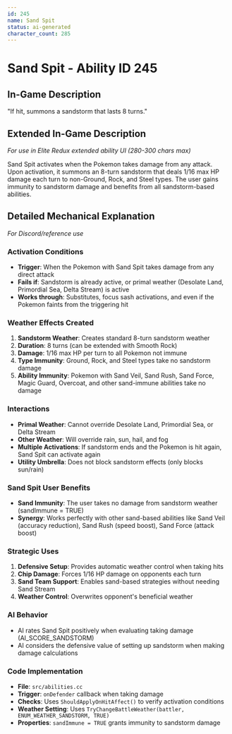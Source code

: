 ```yaml
---
id: 245
name: Sand Spit
status: ai-generated
character_count: 285
---
```


# Sand Spit - Ability ID 245

## In-Game Description
"If hit, summons a sandstorm that lasts 8 turns."

## Extended In-Game Description
*For use in Elite Redux extended ability UI (280-300 chars max)*

Sand Spit activates when the Pokemon takes damage from any attack. Upon activation, it summons an 8-turn sandstorm that deals 1/16 max HP damage each turn to non-Ground, Rock, and Steel types. The user gains immunity to sandstorm damage and benefits from all sandstorm-based abilities.

## Detailed Mechanical Explanation
*For Discord/reference use*

### Activation Conditions
- **Trigger**: When the Pokemon with Sand Spit takes damage from any direct attack
- **Fails if**: Sandstorm is already active, or primal weather (Desolate Land, Primordial Sea, Delta Stream) is active
- **Works through**: Substitutes, focus sash activations, and even if the Pokemon faints from the triggering hit

### Weather Effects Created
1. **Sandstorm Weather**: Creates standard 8-turn sandstorm weather
2. **Duration**: 8 turns (can be extended with Smooth Rock)
3. **Damage**: 1/16 max HP per turn to all Pokemon not immune
4. **Type Immunity**: Ground, Rock, and Steel types take no sandstorm damage
5. **Ability Immunity**: Pokemon with Sand Veil, Sand Rush, Sand Force, Magic Guard, Overcoat, and other sand-immune abilities take no damage

### Interactions
- **Primal Weather**: Cannot override Desolate Land, Primordial Sea, or Delta Stream
- **Other Weather**: Will override rain, sun, hail, and fog
- **Multiple Activations**: If sandstorm ends and the Pokemon is hit again, Sand Spit can activate again
- **Utility Umbrella**: Does not block sandstorm effects (only blocks sun/rain)

### Sand Spit User Benefits
- **Sand Immunity**: The user takes no damage from sandstorm weather (sandImmune = TRUE)
- **Synergy**: Works perfectly with other sand-based abilities like Sand Veil (accuracy reduction), Sand Rush (speed boost), Sand Force (attack boost)

### Strategic Uses
1. **Defensive Setup**: Provides automatic weather control when taking hits
2. **Chip Damage**: Forces 1/16 HP damage on opponents each turn
3. **Sand Team Support**: Enables sand-based strategies without needing Sand Stream
4. **Weather Control**: Overwrites opponent's beneficial weather

### AI Behavior
- AI rates Sand Spit positively when evaluating taking damage (AI_SCORE_SANDSTORM)
- AI considers the defensive value of setting up sandstorm when making damage calculations

### Code Implementation
- **File**: `src/abilities.cc`
- **Trigger**: `onDefender` callback when taking damage
- **Checks**: Uses `ShouldApplyOnHitAffect()` to verify activation conditions
- **Weather Setting**: Uses `TryChangeBattleWeather(battler, ENUM_WEATHER_SANDSTORM, TRUE)`
- **Properties**: `sandImmune = TRUE` grants immunity to sandstorm damage